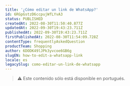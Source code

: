 ```yaml
---
title: '¿Cómo editar un link de WhatsApp?'
id: 6RGpGstzD6ccpujWfLYvA3
status: PUBLISHED
createdAt: 2022-08-30T11:50:40.877Z
updatedAt: 2022-09-30T19:43:23.711Z
publishedAt: 2022-09-30T19:43:23.711Z
firstPublishedAt: 2022-08-30T11:54:09.728Z
contentType: frequentlyAskedQuestion
productTeam: Shopping
author: 6DODK49lJPk3yvcoe6GB6g
slugEN: how-to-edit-a-whatsapp-link
locale: es
legacySlug: como-editar-un-link-de-whatsapp
---
```


>⚠️ Este contenido sólo está disponible en portugués.
